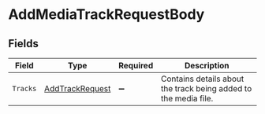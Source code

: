 # AddMediaTrackRequestBody


## Fields

| Field                                                           | Type                                                            | Required                                                        | Description                                                     |
| --------------------------------------------------------------- | --------------------------------------------------------------- | --------------------------------------------------------------- | --------------------------------------------------------------- |
| `Tracks`                                                        | [AddTrackRequest](../../Models/Components/AddTrackRequest.md)   | :heavy_minus_sign:                                              | Contains details about the track being added to the media file. |